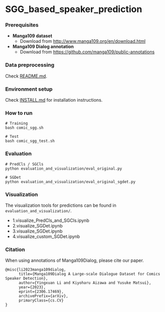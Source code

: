 # SGG_based_speaker_prediction

### Prerequisites
- **Manga109 dataset**
    - Download from http://www.manga109.org/en/download.html
- **Manga109 Dialog annotation**
    - Download from https://github.com/manga109/public-annotations

### Data preprocessing
Check [README.md](preprocessing/README.md).

### Environment setup
Check [INSTALL.md](speaker_prediction/INSTALL.md) for installation instructions.

### How to run
```
# Training
bash comic_sgg.sh

# Test
bash comic_sgg_test.sh
```

### Evaluation
```
# PredCls / SGCls
python evaluation_and_visualization/eval_original.py

# SGDet
python evaluation_and_visualization/eval_original_sgdet.py
```

### Visualization
The visualization tools for predictions can be found in ``evaluation_and_visualization/``.
- 1.visualize_PredCls_and_SGCls.ipynb
- 2.visualize_SGDet.ipynb
- 3.visualize_SGDet.ipynb
- 4.visualize_custom_SGDet.ipynb

### Citation
When using annotations of Manga109Dialog, please cite our paper.
```
@misc{li2023manga109dialog,
      title={Manga109Dialog A Large-scale Dialogue Dataset for Comics Speaker Detection}, 
      author={Yingxuan Li and Kiyoharu Aizawa and Yusuke Matsui},
      year={2023},
      eprint={2306.17469},
      archivePrefix={arXiv},
      primaryClass={cs.CV}
}
```
